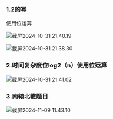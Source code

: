 ### 1.2的幂

  使用位运算

![截屏2024-10-31 21.40.19](../images/%E6%88%AA%E5%B1%8F2024-10-31%2021.40.19.png)

  





![截屏2024-10-31 21.38.30](../images/%E6%88%AA%E5%B1%8F2024-10-31%2021.38.30.png)



### 2.时间复杂度位log2（n）使用位运算



![截屏2024-10-31 21.41.02](../images/%E6%88%AA%E5%B1%8F2024-10-31%2021.41.02.png)



### 3.南辕北辙题目

![截屏2024-11-09 11.43.10](../images/%E6%88%AA%E5%B1%8F2024-11-09%2011.43.10.png)